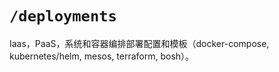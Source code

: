 # `/deployments`

Iaas，PaaS，系统和容器编排部署配置和模板（docker-compose, kubernetes/helm, mesos, terraform, bosh）。
